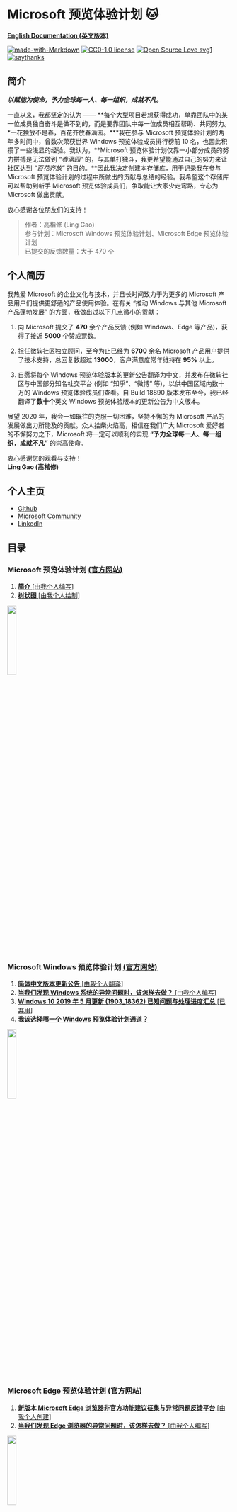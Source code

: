 # Microsoft 预览体验计划 :cat:

[**English Documentation (英文版本)**](https://github.com/Lingggao/Microsoft_Insider_Program)

[![made-with-Markdown](https://img.shields.io/badge/Made%20with-Markdown-1f425f.svg)](https://en.wikipedia.org/wiki/Markdown) 
[![CC0-1.0 license](https://img.shields.io/badge/License-CC--0-blue.svg)](https://github.com/Lingggao/Microsoft_Insider_Program/blob/master/LICENSE)
[![Open Source Love svg1](https://badges.frapsoft.com/os/v1/open-source.svg?v=103)](https://www.linkedin.com/in/lingggao)
[![saythanks](https://img.shields.io/badge/say-thanks-ff69b4.svg)](https://www.linkedin.com/in/lingggao)

## 简介

***以赋能为使命，予力全球每一人、每一组织，成就不凡。***

一直以来，我都坚定的认为 —— **每个大型项目若想获得成功，单靠团队中的某一位成员独自奋斗是做不到的，而是要靠团队中每一位成员相互帮助、共同努力。*一花独放不是春，百花齐放春满园。***我在参与 Microsoft 预览体验计划的两年多时间中，曾数次荣获世界 Windows 预览体验成员排行榜前 10 名，也因此积攒了一些浅显的经验。我认为，**Microsoft 预览体验计划仅靠一小部分成员的努力拼搏是无法做到 *“春满园”* 的，与其单打独斗，我更希望能通过自己的努力来让社区达到 *“百花齐放”* 的目的。**因此我决定创建本存储库，用于记录我在参与 Microsoft 预览体验计划的过程中所做出的贡献与总结的经验。我希望这个存储库可以帮助到新手 Microsoft 预览体验成员们，争取能让大家少走弯路，专心为 Microsoft 做出贡献。

衷心感谢各位朋友们的支持！

> 作者：高楷修 (Ling Gao)  
> 参与计划：Microsoft Windows 预览体验计划、Microsoft Edge 预览体验计划  
> 已提交的反馈数量：大于 470 个  

## 个人简历

我热爱 Microsoft 的企业文化与技术，并且长时间致力于为更多的 Microsoft 产品用户们提供更舒适的产品使用体验。在有关 “推动 Windows 与其他 Microsoft 产品蓬勃发展” 的方面，我做出过以下几点微小的贡献：

1. 向 Microsoft 提交了 **470** 余个产品反馈 (例如 Windows、Edge 等产品)，获得了接近 **5000** 个赞成票数。

2. 担任微软社区独立顾问，至今为止已经为 **6700** 余名 Microsoft 产品用户提供了技术支持，总回复数超过 **13000**，客户满意度常年维持在 **95%** 以上。

3. 自愿将每个 Windows 预览体验版本的更新公告翻译为中文，并发布在微软社区与中国部分知名社交平台 (例如 “知乎”、“微博” 等)，以供中国区域内数十万的 Windows 预览体验成员们查看。自 Build 18890 版本发布至今，我已经翻译了**数十个**英文 Windows 预览体验版本的更新公告为中文版本。

展望 2020 年，我会一如既往的克服一切困难，坚持不懈的为 Microsoft 产品的发展做出力所能及的贡献。众人拾柴火焰高，相信在我们广大 Microsoft 爱好者的不懈努力之下，Microsoft 将一定可以顺利的实现 **“予力全球每一人、每一组织，成就不凡”** 的崇高使命。

衷心感谢您的观看与支持！  
**Ling Gao (高楷修)**

## 个人主页

- [Github](https://github.com/Lingggao)
- [Microsoft Community](https://answers.microsoft.com/zh-hans/profile/4e1113c0-eb29-4e90-9782-f1931bae8489)
- [LinkedIn](https://www.linkedin.com/in/lingggao/)

## 目录

### Microsoft 预览体验计划 [(官方网站)](https://insider.microsoft.com/en-us/)

1. [**简介** [由我个人编写]](https://github.com/Lingggao/Microsoft_Insider_Program/blob/master/Microsoft%20Insider%20Program%20Introduction/README_cn.md)
2. [**树状图** [由我个人绘制]](https://github.com/Lingggao/Microsoft_Insider_Program/blob/master/Microsoft%20Insider%20Program%20Introduction/Microsoft%20Insider%20Program.png?raw=true)

<img src="http://img-prod-cms-rt-microsoft-com.akamaized.net/cms/api/am/imageFileData/RE2r0Th?ver=5b7d" width = "20%" />

### Microsoft Windows 预览体验计划 [(官方网站)](https://insider.windows.com/en-us/)  

1. [**简体中文版本更新公告** [由我个人翻译]](https://github.com/Lingggao/Microsoft_Insider_Program/blob/master/Microsoft%20Windows%20Insider%20Program/Update%20Announcement%20Translation/README_cn.md)
2. [**当我们发现 Windows 系统的异常问题时，该怎样去做？** [由我个人编写]](https://github.com/Lingggao/Microsoft_Insider_Program/blob/master/Microsoft%20Windows%20Insider%20Program/What%20should%20we%20do%20when%20find%20a%20Windows%20issue/README_cn.md)  
3. [**Windows 10 2019 年 5 月更新 (1903_18362) 已知问题与处理进度汇总** [已弃用]](https://github.com/Lingggao/Microsoft_Insider_Program/blob/master/Microsoft%20Windows%20Insider%20Program/Windows%2010%20Known%20Issues/README_cn.md)
4. [**我该选择哪一个 Windows 预览体验计划通道？**](https://github.com/Lingggao/Microsoft_Insider_Program/blob/master/Microsoft%20Windows%20Insider%20Program/Windows%20Insider%20Rings/README_cn.md)

<img src="https://compass-ssl.microsoft.com/assets/f2/5f/f25fe1ec-100f-4215-80da-369d22333260.jpg?n=Windows%20494x278%402x.jpg" width = "20%" />

### Microsoft Edge 预览体验计划 [(官方网站)](https://www.microsoftedgeinsider.com/en-us/)

1. [**新版本 Microsoft Edge 浏览器非官方功能建议征集与异常问题反馈平台** [由我个人创建]](https://github.com/Lingggao/Microsoft_Insider_Program/blob/master/Microsoft%20Edge%20Insider%20Program/Unofficial%20Edge%20Feedback%20Hub/README_cn.md)
2. [**当我们发现 Edge 浏览器的异常问题时，该怎样去做？** [由我个人编写]](https://github.com/Lingggao/Microsoft_Insider_Program/blob/master/Microsoft%20Edge%20Insider%20Program/What%20should%20we%20do%20when%20find%20an%20Edge%20issue/README_cn.md)

<img src="https://compass-ssl.microsoft.com/assets/14/0b/140b5f11-e48d-48f8-aebd-03c06135270b.jpg?n=Edge%402x%20(1).jpg" width = "20%" />

### 其他的预览体验计划在哪里？

我只对 Microsoft 旗下 Windows 与 Edge 产品的预览体验计划进行过浅显的研究，而并没有对其他的预览体验计划进行过调查。**没有调查，就没有发言权。我不能对没有了解过的预览体验计划妄加评论，希望大家可以理解。**

如果我发现了其他 Microsoft 产品爱好者们有关预览体验计划的介绍文章或经验总结，我会在遵守许可证的前提下尽可能的将相关链接或内容补充至下方，以供各位朋友们更方便的进行浏览与讨论。

**衷心感谢各位朋友们的支持！**

[**回到顶部**](https://github.com/Lingggao/Microsoft_Insider_Program/blob/master/README_cn.md#microsoft-%E9%A2%84%E8%A7%88%E4%BD%93%E9%AA%8C%E8%AE%A1%E5%88%92-cat)
